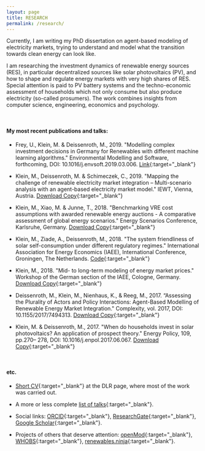 ```yaml
---
layout: page
title: RESEARCH
permalink: /research/
---
```


Currently, I am writing my PhD dissertation on agent-based modeling of electricity markets, trying to understand and model what the transition towards clean energy can look like.

I am researching the investment dynamics of renewable energy sources (RES), in particular decentralized sources like solar photovoltaics (PV), and how to shape and regulate energy markets with very high shares of RES. Special attention is paid to PV battery systems and the techno-economic assessment of households which not only consume but also produce electricity (so-called prosumers). The work combines insights from computer science, engineering, economics and psychology.

<br> 

#### <b>My most recent publications and talks:</b>
* Frey, U., Klein, M. & Deissenroth, M., 2019. "Modelling complex investment decisions in Germany for Renewables with different machine learning algorithms." Environmental Modelling and Software, forthcoming, DOI: 10.1016/j.envsoft.2019.03.006. [Link](https://www.sciencedirect.com/science/article/pii/S1364815218304353){:target="_blank"}

* Klein, M., Deissenroth, M. & Schimeczek, C., 2019. "Mapping the challenge of renewable electricity market integration – Multi-scenario analysis with an agent-based electricity market model." IEWT, Vienna, Austria. [Download Copy](https://iewt2019.eeg.tuwien.ac.at/download/contribution/abstract/196/196_abstract_20181107_171432.pdf){:target="_blank"}

* Klein, M., Xiao, M. & Junne, T., 2018. "Benchmarking VRE cost assumptions with awarded renewable energy auctions - A comparative assessment of global energy scenarios." Energy Scenarios Conference, Karlsruhe, Germany. [Download Copy](https://zenodo.org/record/1435842){:target="_blank"}

* Klein, M., Ziade, A., Deissenroth, M., 2018. "The system friendliness of solar self-consumption under different regulatory regimes." International Association for Energy Economics (IAEE), International Conference, Groningen, The Netherlands. [Code](https://gitlab.com/energy-systems-analysis/prosumerpolicy/){:target="_blank"}

* Klein, M., 2018. "Mid- to long-term modeling of energy market prices." Workshop of the German section of the IAEE, Cologne, Germany. [Download Copy](/data/Martin_Klein_DLR_GEE_Workshop_final_online.pdf){:target="_blank"}

* Deissenroth, M., Klein, M., Nienhaus, K., & Reeg, M., 2017. “Assessing the Plurality of Actors and Policy Interactions: Agent-Based Modelling of Renewable Energy Market Integration." Complexity, vol. 2017, DOI: 10.1155/2017/7494313. [Download Copy](http://downloads.hindawi.com/journals/complexity/2017/7494313.pdf){:target="_blank"}

* Klein, M. & Deissenroth, M., 2017. "When do households invest in solar photovoltaics? An application of prospect theory." Energy Policy, 109, pp.270– 278, DOI: 10.1016/j.enpol.2017.06.067. [Download Copy](https://arxiv.org/pdf/1808.05572.pdf){:target="_blank"}

<br> 

#### <b>etc.</b>

* [Short CV](https://www.dlr.de/tt/en/desktopdefault.aspx/tabid-4074/6449_read-30526/sortby-lastname/){:target="_blank"} at the DLR page, where most of the work was carried out.

* A more or less complete [list of talks](https://elib.dlr.de/cgi/search/archive/advanced?_action_search=1&dataset=archive&exp=0%7C1%7C-date%2Fcreators_name%2Ftitle%7Carchive%7C-%7Ccreators_name%3Acreators_name%3AALL%3AEQ%3Amartin+klein%7Csubjects%3Asubjects%3AANY%3AEQ%3Att-st%7C-%7Ceprint_status%3Aeprint_status%3AANY%3AEQ%3Aarchive&order=-date%2Fcreators_name%2Ftitle){:target="_blank"}. 

* Social links: [ORCID](https://orcid.org/0000-0001-7283-4707){:target="_blank"}, [ResearchGate](https://www.researchgate.net/profile/Martin_Klein14){:target="_blank"}, [Google Scholar](https://scholar.google.com/citations?user=naFPZPIAAAAJ){:target="_blank"}.

* Projects of others that deserve attention: [openMod](https://openmod-initiative.org/){:target="_blank"}, [WHOBS](hhttps://whobs.org/){:target="_blank"}, [renewables.ninja](https://www.renewables.ninja/){:target="_blank"}.
